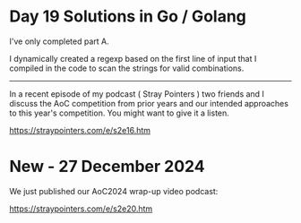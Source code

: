 # Day 19 Solutions in Go / Golang

I've only completed part A.  

I dynamically created a regexp based on the first line of input that I compiled in the code to scan the strings for valid combinations.

---

In a recent episode of my podcast ( Stray Pointers ) two friends and I discuss the AoC competition from prior years and our intended approaches to this year's competition.  You might want to give it a listen.

https://straypointers.com/e/s2e16.htm

# New - 27 December 2024

We just published our AoC2024 wrap-up video podcast:

https://straypointers.com/e/s2e20.htm

